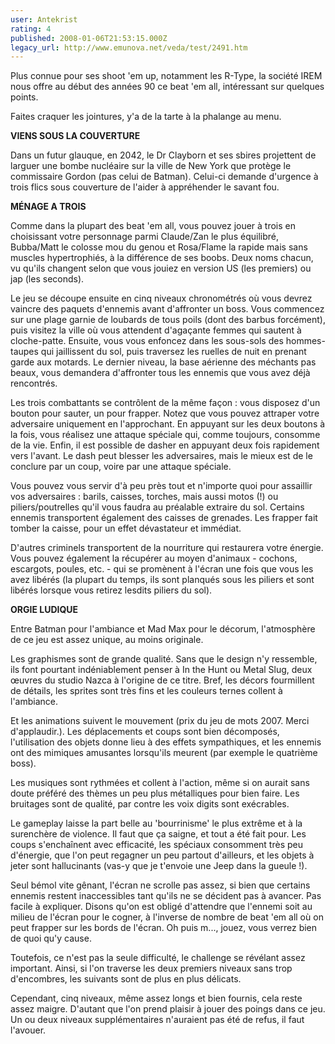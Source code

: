 ```yaml
---
user: Antekrist
rating: 4
published: 2008-01-06T21:53:15.000Z
legacy_url: http://www.emunova.net/veda/test/2491.htm
---
```

Plus connue pour ses shoot 'em up, notamment les R-Type, la société IREM nous offre au début des années 90 ce beat 'em all, intéressant sur quelques points.  

Faites craquer les jointures, y'a de la tarte à la phalange au menu.  

  

**VIENS SOUS LA COUVERTURE**  

Dans un futur glauque, en 2042, le Dr Clayborn et ses sbires projettent de larguer une bombe nucléaire sur la ville de New York que protège le commissaire Gordon (pas celui de Batman). Celui-ci demande d'urgence à trois flics sous couverture de l'aider à appréhender le savant fou.  

  

**MÉNAGE A TROIS**  

Comme dans la plupart des beat 'em all, vous pouvez jouer à trois en choisissant votre personnage parmi Claude/Zan le plus équilibré, Bubba/Matt le colosse mou du genou et Rosa/Flame la rapide mais sans muscles hypertrophiés, à la différence de ses boobs. Deux noms chacun, vu qu'ils changent selon que vous jouiez en version US (les premiers) ou jap (les seconds).  

Le jeu se découpe ensuite en cinq niveaux chronométrés où vous devrez vaincre des paquets d'ennemis avant d'affronter un boss. Vous commencez sur une plage garnie de loubards de tous poils (dont des barbus forcément), puis visitez la ville où vous attendent d'agaçante femmes qui sautent à cloche-patte. Ensuite, vous vous enfoncez dans les sous-sols des hommes-taupes qui jaillissent du sol, puis traversez les ruelles de nuit en prenant garde aux motards. Le dernier niveau, la base aérienne des méchants pas beaux, vous demandera d'affronter tous les ennemis que vous avez déjà rencontrés.  

Les trois combattants se contrôlent de la même façon : vous disposez d'un bouton pour sauter, un pour frapper. Notez que vous pouvez attraper votre adversaire uniquement en l'approchant. En appuyant sur les deux boutons à la fois, vous réalisez une attaque spéciale qui, comme toujours, consomme de la vie. Enfin, il est possible de dasher en appuyant deux fois rapidement vers l'avant. Le dash peut blesser les adversaires, mais le mieux est de le conclure par un coup, voire par une attaque spéciale.  

Vous pouvez vous servir d'à peu près tout et n'importe quoi pour assaillir vos adversaires : barils, caisses, torches, mais aussi motos (!) ou piliers/poutrelles qu'il vous faudra au préalable extraire du sol. Certains ennemis transportent également des caisses de grenades. Les frapper fait tomber la caisse, pour un effet dévastateur et immédiat.  

D'autres criminels transportent de la nourriture qui restaurera votre énergie. Vous pouvez également la récupérer au moyen d'animaux - cochons, escargots, poules, etc. - qui se promènent à l'écran une fois que vous les avez libérés (la plupart du temps, ils sont planqués sous les piliers et sont libérés lorsque vous retirez lesdits piliers du sol).  

  

**ORGIE LUDIQUE**  

Entre Batman pour l'ambiance et Mad Max pour le décorum, l'atmosphère de ce jeu est assez unique, au moins originale.  

Les graphismes sont de grande qualité. Sans que le design n'y ressemble, ils font pourtant indéniablement penser à In the Hunt ou Metal Slug, deux œuvres du studio Nazca à l'origine de ce titre. Bref, les décors fourmillent de détails, les sprites sont très fins et les couleurs ternes collent à l'ambiance.  

Et les animations suivent le mouvement (prix du jeu de mots 2007\. Merci d'applaudir.). Les déplacements et coups sont bien décomposés, l'utilisation des objets donne lieu à des effets sympathiques, et les ennemis ont des mimiques amusantes lorsqu'ils meurent (par exemple le quatrième boss).  

Les musiques sont rythmées et collent à l'action, même si on aurait sans doute préféré des thèmes un peu plus métalliques pour bien faire. Les bruitages sont de qualité, par contre les voix digits sont exécrables.  

Le gameplay laisse la part belle au 'bourrinisme' le plus extrême et à la surenchère de violence. Il faut que ça saigne, et tout a été fait pour. Les coups s'enchaînent avec efficacité, les spéciaux consomment très peu d'énergie, que l'on peut regagner un peu partout d'ailleurs, et les objets à jeter sont hallucinants (vas-y que je t'envoie une Jeep dans la gueule !).  

Seul bémol vite gênant, l'écran ne scrolle pas assez, si bien que certains ennemis restent inaccessibles tant qu'ils ne se décident pas à avancer. Pas facile à expliquer. Disons qu'on est obligé d'attendre que l'ennemi soit au milieu de l'écran pour le cogner, à l'inverse de nombre de beat 'em all où on peut frapper sur les bords de l'écran. Oh puis m..., jouez, vous verrez bien de quoi qu'y cause.  

Toutefois, ce n'est pas la seule difficulté, le challenge se révélant assez important. Ainsi, si l'on traverse les deux premiers niveaux sans trop d'encombres, les suivants sont de plus en plus délicats.  

Cependant, cinq niveaux, même assez longs et bien fournis, cela reste assez maigre. D'autant que l'on prend plaisir à jouer des poings dans ce jeu. Un ou deux niveaux supplémentaires n'auraient pas été de refus, il faut l'avouer.